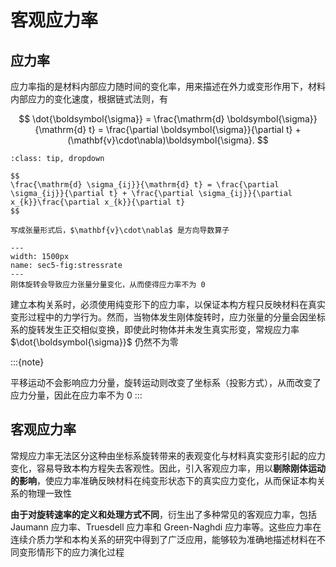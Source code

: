# 客观应力率

## 应力率

应力率指的是材料内部应力随时间的变化率，用来描述在外力或变形作用下，材料内部应力的变化速度，根据链式法则，有

$$
\dot{\boldsymbol{\sigma}} = \frac{\mathrm{d} \boldsymbol{\sigma}}{\mathrm{d} t} = \frac{\partial \boldsymbol{\sigma}}{\partial t} + (\mathbf{v}\cdot\nabla)\boldsymbol{\sigma}.
$$

```{note}
:class: tip, dropdown

$$
\frac{\mathrm{d} \sigma_{ij}}{\mathrm{d} t} = \frac{\partial \sigma_{ij}}{\partial t} + \frac{\partial \sigma_{ij}}{\partial x_{k}}\frac{\partial x_{k}}{\partial t}
$$

写成张量形式后，$\mathbf{v}\cdot\nabla$ 是方向导数算子
```

```{figure} ../../../images/Tensor/chap5/stressrate.png
---
width: 1500px
name: sec5-fig:stressrate
---
刚体旋转会导致应力张量分量变化，从而使得应力率不为 0
```

建立本构关系时，必须使用纯变形下的应力率，以保证本构方程只反映材料在真实变形过程中的力学行为。然而，当物体发生刚体旋转时，应力张量的分量会因坐标系的旋转发生正交相似变换，即使此时物体并未发生真实形变，常规应力率 $\dot{\boldsymbol{\sigma}}$ 仍然不为零

:::{note}

平移运动不会影响应力分量，旋转运动则改变了坐标系（投影方式），从而改变了应力分量，因此在应力率不为 0
:::

## 客观应力率

常规应力率无法区分这种由坐标系旋转带来的表观变化与材料真实变形引起的应力变化，容易导致本构方程失去客观性。因此，引入客观应力率，用以**剔除刚体运动的影响**，使应力率准确反映材料在纯变形状态下的真实应力变化，从而保证本构关系的物理一致性

**由于对旋转速率的定义和处理方式不同**，衍生出了多种常见的客观应力率，包括 Jaumann 应力率、Truesdell 应力率和 Green-Naghdi 应力率等。这些应力率在连续介质力学和本构关系的研究中得到了广泛应用，能够较为准确地描述材料在不同变形情形下的应力演化过程

